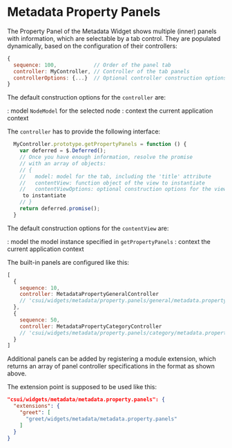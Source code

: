 # Metadata Property Panels

The Property Panel of the Metadata Widget shows multiple (inner) panels with
information, which are selectable by a tab control.  They are populated
dynamically, based on the configuration of their controllers:

```javascript
{
  sequence: 100,            // Order of the panel tab
  controller: MyController, // Controller of the tab panels
  controllerOptions: {...}  // Optional controller construction options
}
```

The default construction options for the `controller` are:

: model
 `NodeModel` for the selected node
: context
  the current application context

The `controller` has to provide the following interface:

```javascript
  MyController.prototype.getPropertyPanels = function () {
    var deferred = $.Deferred();
    // Once you have enough information, resolve the promise
    // with an array of objects: 
    // {
    //   model: model for the tab, including the 'title' attribute
    //   contentView: function object of the view to instantiate
    //   contentViewOptions: optional construction options for the view
     to instantiate
    // }
    return deferred.promise();
  }
```

The default construction options for the `contentView` are:

: model
  the model instance specified in `getPropertyPanels`
: context
  the current application context

The built-in panels are configured like this:

```javascript
[
  {
    sequence: 10,
    controller: MetadataPropertyGeneralController
    // 'csui/widgets/metadata/property.panels/general/metadata.property.general.controller'
  },
  {
    sequence: 50,
    controller: MetadataPropertyCategoryController
    // 'csui/widgets/metadata/property.panels/category/metadata.property.category.controller'
  }
]
```

Additional panels can be added by registering a module extension, which
returns an array of panel controller specifications in the format as shown
above.

The extension point is supposed to be used like this:

```json
"csui/widgets/metadata/metadata.property.panels": {
  "extensions": {
    "greet": [
      "greet/widgets/metadata/metadata.property.panels"
    ]
  }
}
```

